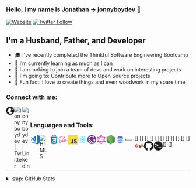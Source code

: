 ### Hello, I my name is Jonathan -> [jonnyboydev][website] 🎉

[![Website](https://img.shields.io/website?label=jonnyboy.dev&style=for-the-badge&url=https%3A%2F%2Fjonnyboy.dev)](https://jonnyboy.dev)
[![Twitter Follow](https://img.shields.io/twitter/follow/jonnyboydev?color=1DA1F2&logo=twitter&style=for-the-badge)](https://twitter.com/intent/follow?original_referer=https%3A%2F%2Fgithub.com%2Fjonnyboydev&screen_name=jonnyboydev)

## I'm a Husband, Father, and Developer

- 🎓 I've recently completed the Thinkful Software Engineering Bootcamp
- 🌱 I’m currently learning as much as I can
- 🎳 I am looking to join a team of devs and work on interesting projects
- 🥅 I'm going to: Contribute more to Open Source projects
- 🤪 Fun fact: I love to create things and even woodwork in my spare time

### Connect with me:

[<img align="left" alt="jonnyboy.dev" width="22px" src="https://raw.githubusercontent.com/iconic/open-iconic/master/svg/globe.svg" />][website]
[<img align="left" alt="jonnyboydev | Twitter" width="22px" src="https://cdn.jsdelivr.net/npm/simple-icons@v3/icons/twitter.svg" />][twitter]
[<img align="left" alt="jonnyboydev | LinkedIn" width="22px" src="https://cdn.jsdelivr.net/npm/simple-icons@v3/icons/linkedin.svg" />][linkedin]

<br />

### Languages and Tools:

[<img align="left" alt="Visual Studio Code" width="26px" src="https://raw.githubusercontent.com/github/explore/80688e429a7d4ef2fca1e82350fe8e3517d3494d/topics/visual-studio-code/visual-studio-code.png" />]
[<img align="left" alt="HTML5" width="26px" src="https://cdn.iconscout.com/icon/free/png-256/vim-283379.png" />]
[<img align="left" alt="CSS3" width="26px" src="https://raw.githubusercontent.com/github/explore/80688e429a7d4ef2fca1e82350fe8e3517d3494d/topics/css/css.png" />]
[<img align="left" alt="Sass" width="26px" src="https://raw.githubusercontent.com/github/explore/80688e429a7d4ef2fca1e82350fe8e3517d3494d/topics/sass/sass.png" />]
[<img align="left" alt="JavaScript" width="26px" src="https://raw.githubusercontent.com/github/explore/80688e429a7d4ef2fca1e82350fe8e3517d3494d/topics/javascript/javascript.png" />]
[<img align="left" alt="React" width="26px" src="https://raw.githubusercontent.com/github/explore/80688e429a7d4ef2fca1e82350fe8e3517d3494d/topics/react/react.png" />]
[<img align="left" alt="Gatsby" width="26px" src="https://raw.githubusercontent.com/github/explore/e94815998e4e0713912fed477a1f346ec04c3da2/topics/gatsby/gatsby.png" />]
[<img align="left" alt="GraphQL" width="26px" src="https://raw.githubusercontent.com/github/explore/80688e429a7d4ef2fca1e82350fe8e3517d3494d/topics/graphql/graphql.png" />]
[<img align="left" alt="Node.js" width="26px" src="https://raw.githubusercontent.com/github/explore/80688e429a7d4ef2fca1e82350fe8e3517d3494d/topics/nodejs/nodejs.png" />]
[<img align="left" alt="SQL" width="26px" src="https://raw.githubusercontent.com/github/explore/80688e429a7d4ef2fca1e82350fe8e3517d3494d/topics/sql/sql.png" />]
[<img align="left" alt="MongoDB" width="26px" src="https://raw.githubusercontent.com/github/explore/80688e429a7d4ef2fca1e82350fe8e3517d3494d/topics/mongodb/mongodb.png" />]
[<img align="left" alt="Git" width="26px" src="https://raw.githubusercontent.com/github/explore/80688e429a7d4ef2fca1e82350fe8e3517d3494d/topics/git/git.png" />]
[<img align="left" alt="GitHub" width="26px" src="https://raw.githubusercontent.com/github/explore/78df643247d429f6cc873026c0622819ad797942/topics/github/github.png" />]
<img align="left" alt="Terminal" width="26px" src="https://raw.githubusercontent.com/github/explore/80688e429a7d4ef2fca1e82350fe8e3517d3494d/topics/terminal/terminal.png" />

<br />
<br />

---

<details>
  <summary>:zap: GitHub Stats</summary>

  <img align="left" alt="jonnyboydev's GitHub Stats" src="https://github-readme-stats.codestackr.vercel.app/api?username=jonnyboydev&show_icons=true&hide_border=true" />

</details>

[website]: https://jonnyboydev.com
[twitter]: https://twitter.com/jonnyboydev
[linkedin]: https://linkedin.com/in/jonnyboydev
